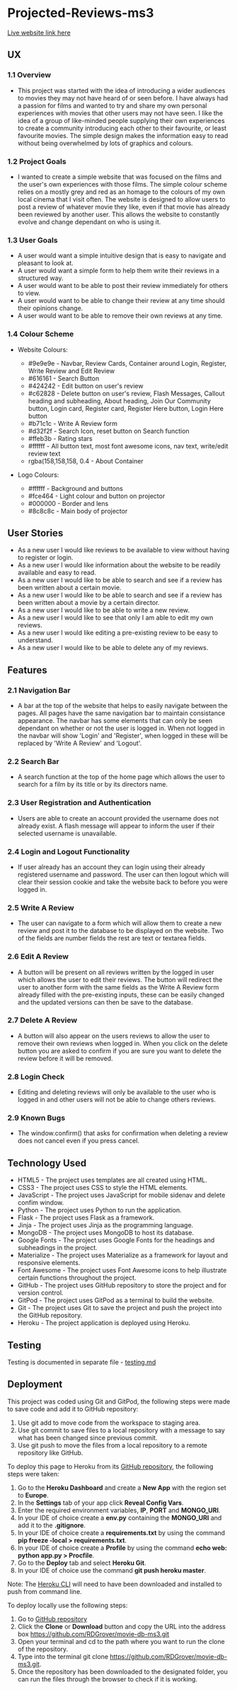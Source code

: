# Projected-Reviews-ms3

[Live website link here](https://movie-rating-project.herokuapp.com/)

## UX

### 1.1 Overview
* This project was started with the idea of introducing a wider audiences to movies they may not have heard of or seen before. I have always had a passion for films and wanted to try and share my own personal experiences with movies that other users may not have seen. I like the idea of a group of like-minded people supplying their own experiences to create a community introducing each other to their favourite, or least favourite movies. The simple design makes the information easy to read without being overwhelmed by lots of graphics and colours.

### 1.2 Project Goals
* I wanted to create a simple website that was focused on the films and the user's own experiences with those films. The simple colour scheme relies on a mostly grey and red as an homage to the colours of my own local cinema that I visit often. The website is designed to allow users to post a review of whatever movie they like, even if that movie has already been reviewed by another user. This allows the website to constantly evolve and change dependant on who is using it.

### 1.3 User Goals
* A user would want a simple intuitive design that is easy to navigate and pleasant to look at.
* A user would want a simple form to help them write their reviews in a structured way.
* A user would want to be able to post their review immediately for others to view.
* A user would want to be able to change their review at any time should their opinions change.
* A user would want to be able to remove their own reviews at any time.

### 1.4 Colour Scheme
* Website Colours:
  * #9e9e9e - Navbar, Review Cards, Container around Login, Register, Write Review and Edit Review
  * #616161 - Search Button
  * #424242 - Edit button on user's review
  * #c62828 - Delete button on user's review, Flash Messages, Callout heading and subheading, About heading, Join Our Community button, Login card, Register card, Register Here button, Login Here button
  * #b71c1c - Write A Review form
  * #d32f2f - Search Icon, reset button on Search function
  * #ffeb3b - Rating stars
  * #ffffff - All button text, most font awesome icons, nav text, write/edit review text 
  * rgba(158,158,158, 0.4 - About Container

* Logo Colours:
  * #ffffff - Background and buttons
  * #fce464 - Light colour and button on projector
  * #000000 - Border and lens
  * #8c8c8c - Main body of projector
  
## User Stories

* As a new user I would like reviews to be available to view without having to register or login.
* As a new user I would like information about the website to be readily available and easy to read.
* As a new user I would like to be able to search and see if a review has been written about a certain movie.
* As a new user I would like to be able to search and see if a review has been written about a movie by a certain director.
* As a new user I would like to be able to write a new review.
* As a new user I would like to see that only I am able to edit my own reviews.
* As a new user I would like editing a pre-existing review to be easy to understand.
* As a new user I would like to be able to delete any of my reviews. 
  
## Features
  
### 2.1 Navigation Bar
  
* A bar at the top of the website that helps to easily navigate between the pages. All pages have the same navigation bar to maintain consistance appearance. The navbar has some elements that can only be seen dependant on whether or not the user is logged in. When not logged in the navbar will show 'Login' and 'Register', when logged in these will be replaced by 'Write A Review' and 'Logout'.
  
### 2.2 Search Bar
  
* A search function at the top of the home page which allows the user to search for a film by its title or by its directors name.

### 2.3 User Registration and Authentication

* Users are able to create an account provided the username does not already exist. A flash message will appear to inform the user if their selected username is unavailable.

### 2.4 Login and Logout Functionality

* If user already has an account they can login using their already registered username and password. The user can then logout which will clear their session cookie and take the website back to before you were logged in.

### 2.5 Write A Review

* The user can navigate to a form which will allow them to create a new review and post it to the database to be displayed on the website. Two of the fields are number fields the rest are text or textarea fields.

### 2.6 Edit A Review

* A button will be present on all reviews written by the logged in user which allows the user to edit their reviews. The button will redirect the user to another form with the same fields as the Write A Review form already filled with the pre-existing inputs, these can be easily changed and the updated versions can then be save to the database.

### 2.7 Delete A Review

* A button will also appear on the users reviews to allow the user to remove their own reviews when logged in. When you click on the delete button you are asked to confirm if you are sure you want to delete the review before it will be removed.

### 2.8 Login Check

* Editing and deleting reviews will only be available to the user who is logged in and other users will not be able to change others reviews.

### 2.9 Known Bugs

* The window.confirm() that asks for confirmation when deleting a review does not cancel even if you press cancel.

## Technology Used

* HTML5 - The project uses templates are all created using HTML.
* CSS3 - The project uses CSS to style the HTML elements.
* JavaScript - The project uses JavaScript for mobile sidenav and delete confim window.
* Python - The project uses Python to run the application.
* Flask - The project uses Flask as a framework.
* Jinja - The project uses Jinja as the programming language.
* MongoDB - The project uses MongoDB to host its database.
* Google Fonts - The project uses Google Fonts for the headings and subheadings in the project.
* Materialize - The project uses Materialize as a framework for layout and responsive elements.
* Font Awesome - The project uses Font Awesome icons to help illustrate certain functions throughout the project.
* GitHub - The project uses GitHub repository to store the project and for version control.
* GitPod - The project uses GitPod as a terminal to build the website.
* Git - The project uses Git to save the project and push the project into the GitHub repository.
* Heroku - The project application is deployed using Heroku.

## Testing

Testing is documented in separate file - [testing.md](/testing.md)

## Deployment

This project was coded using Git and GitPod, the following steps were made to save code and add it to GitHub repository:
 1. Use git add to move code from the workspace to staging area.
 1. Use git commit to save files to a local repository with a message to say what has been changed since previous commit.
 1. Use git push to move the files from a local repository to a remote repository like GitHub.

To deploy this page to Heroku from its [GitHub repository](https://github.com/RDGrover/movie-db-ms3), the following steps were taken:
 1. Go to the **Heroku Dashboard** and create a **New App** with the region set to **Europe**.
 1. In the **Settings** tab of your app click **Reveal Config Vars**.
 1. Enter the required environment variables, **IP**, **PORT** and **MONGO_URI**.
 1. In your IDE of choice create a **env.py** containing the **MONGO_URI** and add it to the **.gitignore**.
 1. In your IDE of choice create a **requirements.txt** by using the command **pip freeze -local > requirements.txt**.
 1. In your IDE of choice create a **Profile** by using the command **echo web: python app.py > Procfile**.
 1. Go to the **Deploy** tab and select **Heroku Git**.
 1. In your IDE of choice use the command **git push heroku master**.

Note: The [Heroku CLI](https://devcenter.heroku.com/articles/heroku-cli) will need to have been downloaded and installed to push from command line.

To deploy locally use the following steps:
 1. Go to [GitHub repository](https://github.com/RDGrover/movie-db-ms3)
 1. Click the **Clone** or **Download** button and copy the URL into the address box https://github.com/RDGrover/movie-db-ms3.git
 1. Open your terminal and cd to the path where you want to run the clone of the repository.
 1. Type into the terminal git clone https://github.com/RDGrover/movie-db-ms3.git.
 1. Once the repository has been downloaded to the designated folder, you can run the files through the browser to check if it is working.


